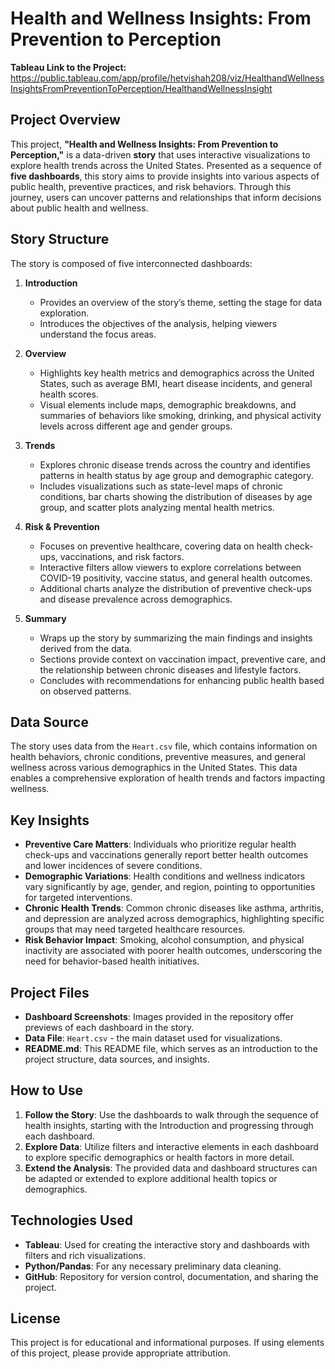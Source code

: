 # Health and Wellness Insights: From Prevention to Perception

**Tableau Link to the Project:** https://public.tableau.com/app/profile/hetvishah208/viz/HealthandWellnessInsightsFromPreventionToPerception/HealthandWellnessInsight

## Project Overview

This project, **"Health and Wellness Insights: From Prevention to Perception,"** is a data-driven **story** that uses interactive visualizations to explore health trends across the United States. Presented as a sequence of **five dashboards**, this story aims to provide insights into various aspects of public health, preventive practices, and risk behaviors. Through this journey, users can uncover patterns and relationships that inform decisions about public health and wellness.

## Story Structure

The story is composed of five interconnected dashboards:

1. **Introduction**
   - Provides an overview of the story’s theme, setting the stage for data exploration.
   - Introduces the objectives of the analysis, helping viewers understand the focus areas.

2. **Overview**
   - Highlights key health metrics and demographics across the United States, such as average BMI, heart disease incidents, and general health scores.
   - Visual elements include maps, demographic breakdowns, and summaries of behaviors like smoking, drinking, and physical activity levels across different age and gender groups.

3. **Trends**
   - Explores chronic disease trends across the country and identifies patterns in health status by age group and demographic category.
   - Includes visualizations such as state-level maps of chronic conditions, bar charts showing the distribution of diseases by age group, and scatter plots analyzing mental health metrics.

4. **Risk & Prevention**
   - Focuses on preventive healthcare, covering data on health check-ups, vaccinations, and risk factors.
   - Interactive filters allow viewers to explore correlations between COVID-19 positivity, vaccine status, and general health outcomes.
   - Additional charts analyze the distribution of preventive check-ups and disease prevalence across demographics.

5. **Summary**
   - Wraps up the story by summarizing the main findings and insights derived from the data.
   - Sections provide context on vaccination impact, preventive care, and the relationship between chronic diseases and lifestyle factors.
   - Concludes with recommendations for enhancing public health based on observed patterns.

## Data Source

The story uses data from the `Heart.csv` file, which contains information on health behaviors, chronic conditions, preventive measures, and general wellness across various demographics in the United States. This data enables a comprehensive exploration of health trends and factors impacting wellness.

## Key Insights

- **Preventive Care Matters**: Individuals who prioritize regular health check-ups and vaccinations generally report better health outcomes and lower incidences of severe conditions.
- **Demographic Variations**: Health conditions and wellness indicators vary significantly by age, gender, and region, pointing to opportunities for targeted interventions.
- **Chronic Health Trends**: Common chronic diseases like asthma, arthritis, and depression are analyzed across demographics, highlighting specific groups that may need targeted healthcare resources.
- **Risk Behavior Impact**: Smoking, alcohol consumption, and physical inactivity are associated with poorer health outcomes, underscoring the need for behavior-based health initiatives.

## Project Files

- **Dashboard Screenshots**: Images provided in the repository offer previews of each dashboard in the story.
- **Data File**: `Heart.csv` - the main dataset used for visualizations.
- **README.md**: This README file, which serves as an introduction to the project structure, data sources, and insights.

## How to Use

1. **Follow the Story**: Use the dashboards to walk through the sequence of health insights, starting with the Introduction and progressing through each dashboard.
2. **Explore Data**: Utilize filters and interactive elements in each dashboard to explore specific demographics or health factors in more detail.
3. **Extend the Analysis**: The provided data and dashboard structures can be adapted or extended to explore additional health topics or demographics.

## Technologies Used

- **Tableau**: Used for creating the interactive story and dashboards with filters and rich visualizations.
- **Python/Pandas**: For any necessary preliminary data cleaning.
- **GitHub**: Repository for version control, documentation, and sharing the project.

## License

This project is for educational and informational purposes. If using elements of this project, please provide appropriate attribution.
